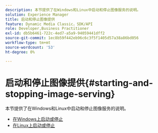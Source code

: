 ```yaml
---
description: 本节提供了在Windows和Linux中启动和停止图像服务的说明。
solution: Experience Manager
title: 启动和停止图像提供
feature: Dynamic Media Classic，SDK/API
role: Developer,Business Practitioner
exl-id: db5b6461-722c-4ed7-a5a9-94059441dff2
source-git-commit: 1ec8b59f442eb96c6c3f5f1405d57a38a86bd056
workflow-type: tm+mt
source-wordcount: '53'
ht-degree: 0%

---
```


# 启动和停止图像提供{#starting-and-stopping-image-serving}

本节提供了在Windows和Linux中启动和停止图像服务的说明。

* [在Windows上启动或停止](t-startstop-windows.md)
* [在Linux上启动或停止](t-startstop-linux.md)
